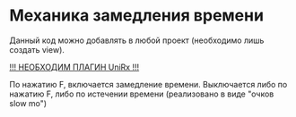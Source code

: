 <h1>Механика замедления времени</h1>

Данный код можно добавлять в любой проект (необходимо лишь создать view). 

<ins>!!! НЕОБХОДИМ ПЛАГИН UniRx !!!</ins>

По нажатию F, включается замедление времени. Выключается либо по нажатию F, либо по истечении времени (реализовано в виде "очков slow mo")
